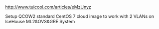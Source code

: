 http://www.tuicool.com/articles/eMzUnyz   

Setup QCOW2 standard CentOS 7 cloud image to work with 2 VLANs on IceHouse ML2&OVS&GRE System
